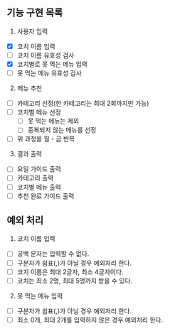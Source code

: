 ## 기능 구현 목록

1. 사용자 입력

- [x] 코치 이름 입력
- [ ] 코치 이름 유효성 검사
- [x] 코치별로 못 먹는 메뉴 입력
- [ ] 못 먹는 메뉴 유효성 검사

2. 메뉴 추천

- [ ] 카테고리 선정(한 카테고리는 최대 2회까지만 가능)
- [ ] 코치별 메뉴 선정
  - [ ] 못 먹는 메뉴는 제외
  - [ ] 중복되지 않는 메뉴를 선정
- [ ] 위 과정을 월 - 금 반복

3. 결과 출력

- [ ] 요일 가이드 출력
- [ ] 카테고리 출력
- [ ] 코치별 메뉴 출력
- [ ] 추천 완료 가이드 출력

## 예외 처리

1. 코치 이름 입력

- [ ] 공백 문자는 입력할 수 없다.
- [ ] 구분자가 쉼표(,)가 아닐 경우 예외처리 한다.
- [ ] 코치 이름은 최대 2글자, 최소 4글자이다.
- [ ] 코치는 최소 2명, 최대 5명까지 받을 수 있다.

2. 못 먹는 메뉴 입력

- [ ] 구분자가 쉼표(,)가 아닐 경우 예외처리 한다.
- [ ] 최소 0개, 최대 2개를 입력하지 않은 경우 예외처리 한다.
